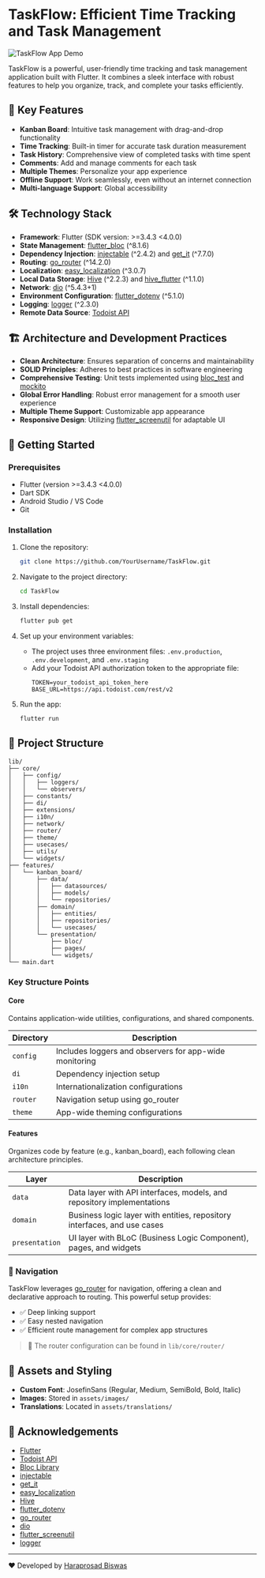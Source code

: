 # TaskFlow: Efficient Time Tracking and Task Management

![TaskFlow App Demo](/assets/gif/screenrecord.gif)

TaskFlow is a powerful, user-friendly time tracking and task management application built with Flutter. It combines a sleek interface with robust features to help you organize, track, and complete your tasks efficiently.

## 🌟 Key Features

- **Kanban Board**: Intuitive task management with drag-and-drop functionality
- **Time Tracking**: Built-in timer for accurate task duration measurement
- **Task History**: Comprehensive view of completed tasks with time spent
- **Comments**: Add and manage comments for each task
- **Multiple Themes**: Personalize your app experience
- **Offline Support**: Work seamlessly, even without an internet connection
- **Multi-language Support**: Global accessibility

## 🛠 Technology Stack

- **Framework**: Flutter (SDK version: >=3.4.3 <4.0.0)
- **State Management**: [flutter_bloc](https://pub.dev/packages/flutter_bloc) (^8.1.6)
- **Dependency Injection**: [injectable](https://pub.dev/packages/injectable) (^2.4.2) and [get_it](https://pub.dev/packages/get_it) (^7.7.0)
- **Routing**: [go_router](https://pub.dev/packages/go_router) (^14.2.0)
- **Localization**: [easy_localization](https://pub.dev/packages/easy_localization) (^3.0.7)
- **Local Data Storage**: [Hive](https://pub.dev/packages/hive) (^2.2.3) and [hive_flutter](https://pub.dev/packages/hive_flutter) (^1.1.0)
- **Network**: [dio](https://pub.dev/packages/dio) (^5.4.3+1)
- **Environment Configuration**: [flutter_dotenv](https://pub.dev/packages/flutter_dotenv) (^5.1.0)
- **Logging**: [logger](https://pub.dev/packages/logger) (^2.3.0)
- **Remote Data Source**: [Todoist API](https://developer.todoist.com/rest/v2)

## 🏗 Architecture and Development Practices

- **Clean Architecture**: Ensures separation of concerns and maintainability
- **SOLID Principles**: Adheres to best practices in software engineering
- **Comprehensive Testing**: Unit tests implemented using [bloc_test](https://pub.dev/packages/bloc_test) and [mockito](https://pub.dev/packages/mockito)
- **Global Error Handling**: Robust error management for a smooth user experience
- **Multiple Theme Support**: Customizable app appearance
- **Responsive Design**: Utilizing [flutter_screenutil](https://pub.dev/packages/flutter_screenutil) for adaptable UI

## 🚀 Getting Started

### Prerequisites

- Flutter (version >=3.4.3 <4.0.0)
- Dart SDK
- Android Studio / VS Code
- Git

### Installation

1. Clone the repository:
   ```sh
   git clone https://github.com/YourUsername/TaskFlow.git
   ```

2. Navigate to the project directory:
   ```sh
   cd TaskFlow
   ```

3. Install dependencies:
   ```sh
   flutter pub get
   ```

4. Set up your environment variables:
   - The project uses three environment files: `.env.production`, `.env.development`, and `.env.staging`
   - Add your Todoist API authorization token to the appropriate file:
     ```
     TOKEN=your_todoist_api_token_here
     BASE_URL=https://api.todoist.com/rest/v2
     ```

5. Run the app:
   ```sh
   flutter run
   ```

## 📁 Project Structure

```
lib/
├── core/
│   ├── config/
│   │   ├── loggers/
│   │   └── observers/
│   ├── constants/
│   ├── di/
│   ├── extensions/
│   ├── i10n/
│   ├── network/
│   ├── router/
│   ├── theme/
│   ├── usecases/
│   ├── utils/
│   └── widgets/
├── features/
│   └── kanban_board/
│       ├── data/
│       │   ├── datasources/
│       │   ├── models/
│       │   └── repositories/
│       ├── domain/
│       │   ├── entities/
│       │   ├── repositories/
│       │   └── usecases/
│       └── presentation/
│           ├── bloc/
│           ├── pages/
│           └── widgets/
└── main.dart
```
### Key Structure Points

#### Core
Contains application-wide utilities, configurations, and shared components.

| Directory | Description |
|-----------|-------------|
| `config`  | Includes loggers and observers for app-wide monitoring |
| `di`      | Dependency injection setup |
| `i10n`    | Internationalization configurations |
| `router`  | Navigation setup using go_router |
| `theme`   | App-wide theming configurations |

#### Features
Organizes code by feature (e.g., kanban_board), each following clean architecture principles.

| Layer | Description |
|-------|-------------|
| `data` | Data layer with API interfaces, models, and repository implementations |
| `domain` | Business logic layer with entities, repository interfaces, and use cases |
| `presentation` | UI layer with BLoC (Business Logic Component), pages, and widgets |

### 🧭 Navigation

TaskFlow leverages [go_router](https://pub.dev/packages/go_router) for navigation, offering a clean and declarative approach to routing. This powerful setup provides:

- ✅ Deep linking support
- ✅ Easy nested navigation
- ✅ Efficient route management for complex app structures

> 📁 The router configuration can be found in `lib/core/router/`

## 🎨 Assets and Styling

- **Custom Font**: JosefinSans (Regular, Medium, SemiBold, Bold, Italic)
- **Images**: Stored in `assets/images/`
- **Translations**: Located in `assets/translations/`

<!-- ## 📚 Documentation

For more detailed information about the app's architecture, coding standards, and contribution guidelines, please refer to our [Wiki](link-to-your-wiki). -->

<!-- ## 🤝 Contributing

We welcome contributions! Please see our [Contributing Guide](link-to-contributing-guide) for more details. -->

<!-- ## 📄 License

This project is licensed under the MIT License - see the [LICENSE](LICENSE) file for details. -->

## 🙏 Acknowledgements

- [Flutter](https://flutter.dev/)
- [Todoist API](https://developer.todoist.com/rest/v2)
- [Bloc Library](https://bloclibrary.dev/)
- [injectable](https://pub.dev/packages/injectable)
- [get_it](https://pub.dev/packages/get_it)
- [easy_localization](https://pub.dev/packages/easy_localization)
- [Hive](https://pub.dev/packages/hive)
- [flutter_dotenv](https://pub.dev/packages/flutter_dotenv)
- [go_router](https://pub.dev/packages/go_router)
- [dio](https://pub.dev/packages/dio)
- [flutter_screenutil](https://pub.dev/packages/flutter_screenutil)
- [logger](https://pub.dev/packages/logger)

---

❤️ Developed by [Haraprosad Biswas](https://www.linkedin.com/in/haraprosadbiswas/)